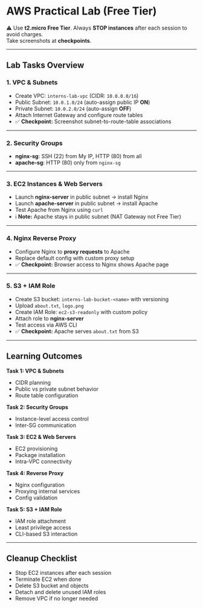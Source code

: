 # AWS Practical Lab (Free Tier)

⚠️ Use **t2.micro Free Tier**. Always **STOP instances** after each session to avoid charges.  
Take screenshots at **checkpoints**.

---

## Lab Tasks Overview

### 1. VPC & Subnets
- Create VPC: `interns-lab-vpc` (CIDR: `10.0.0.0/16`)
- Public Subnet: `10.0.1.0/24` (auto-assign public IP **ON**)
- Private Subnet: `10.0.2.0/24` (auto-assign **OFF**)
- Attach Internet Gateway and configure route tables
- ✅ **Checkpoint:** Screenshot subnet-to-route-table associations

---

### 2. Security Groups
- **nginx-sg**: SSH (22) from My IP, HTTP (80) from all
- **apache-sg**: HTTP (80) only from `nginx-sg`

---

### 3. EC2 Instances & Web Servers
- Launch **nginx-server** in public subnet → install Nginx
- Launch **apache-server** in public subnet → install Apache
- Test Apache from Nginx using `curl`
- ℹ️ **Note:** Apache stays in public subnet (NAT Gateway not Free Tier)

---

### 4. Nginx Reverse Proxy
- Configure Nginx to **proxy requests** to Apache
- Replace default config with custom proxy setup
- ✅ **Checkpoint:** Browser access to Nginx shows Apache page

---

### 5. S3 + IAM Role
- Create S3 bucket: `interns-lab-bucket-<name>` with versioning
- Upload `about.txt`, `logo.png`
- Create IAM Role: `ec2-s3-readonly` with custom policy
- Attach role to **nginx-server**
- Test access via AWS CLI
- ✅ **Checkpoint:** Apache serves `about.txt` from S3

---

## Learning Outcomes

**Task 1: VPC & Subnets**  
- CIDR planning  
- Public vs private subnet behavior  
- Route table configuration  

**Task 2: Security Groups**  
- Instance-level access control  
- Inter-SG communication  

**Task 3: EC2 & Web Servers**  
- EC2 provisioning  
- Package installation  
- Intra-VPC connectivity  

**Task 4: Reverse Proxy**  
- Nginx configuration  
- Proxying internal services  
- Config validation  

**Task 5: S3 + IAM Role**  
- IAM role attachment  
- Least privilege access  
- CLI-based S3 interaction  

---

## Cleanup Checklist
- Stop EC2 instances after each session  
- Terminate EC2 when done  
- Delete S3 bucket and objects  
- Detach and delete unused IAM roles  
- Remove VPC if no longer needed  

